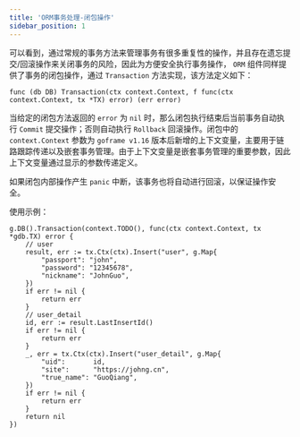 ```yaml
---
title: 'ORM事务处理-闭包操作'
sidebar_position: 1
---
```


可以看到，通过常规的事务方法来管理事务有很多重复性的操作，并且存在遗忘提交/回滚操作来关闭事务的风险，因此为方便安全执行事务操作， `ORM` 组件同样提供了事务的闭包操作，通过 `Transaction` 方法实现，该方法定义如下：

```
func (db DB) Transaction(ctx context.Context, f func(ctx context.Context, tx *TX) error) (err error)
```

当给定的闭包方法返回的 `error` 为 `nil` 时，那么闭包执行结束后当前事务自动执行 `Commit` 提交操作；否则自动执行 `Rollback` 回滚操作。闭包中的 `context.Context` 参数为 `goframe v1.16` 版本后新增的上下文变量，主要用于链路跟踪传递以及嵌套事务管理。由于上下文变量是嵌套事务管理的重要参数，因此上下文变量通过显示的参数传递定义。

如果闭包内部操作产生 `panic` 中断，该事务也将自动进行回滚，以保证操作安全。

使用示例：

```
g.DB().Transaction(context.TODO(), func(ctx context.Context, tx *gdb.TX) error {
	// user
	result, err := tx.Ctx(ctx).Insert("user", g.Map{
		"passport": "john",
		"password": "12345678",
		"nickname": "JohnGuo",
	})
	if err != nil {
		return err
	}
	// user_detail
	id, err := result.LastInsertId()
	if err != nil {
		return err
	}
	_, err = tx.Ctx(ctx).Insert("user_detail", g.Map{
		"uid":       id,
		"site":      "https://johng.cn",
		"true_name": "GuoQiang",
	})
	if err != nil {
		return err
	}
	return nil
})
```